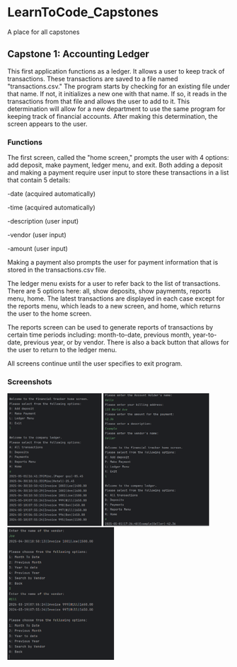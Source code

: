 # LearnToCode_Capstones
 A place for all capstones

## Capstone 1: Accounting Ledger ##

This first application functions as a ledger. It allows a user to keep track of transactions. These transactions are saved to a file named "transactions.csv." The program starts by checking for an existing file under that name. If not, it initializes a new one with that name. If so, it reads in the transactions from that file and allows the user to add to it. This determination will allow for a new department to use the same program for keeping track of financial accounts. After making this determination, the screen appears to the user.

### Functions

The first screen, called the "home screen," prompts the user with 4 options: add deposit, make payment, ledger menu, and exit. Both adding a deposit and making a payment require user input to store these transactions in a list that contain 5 details:

-date (acquired automatically)

-time (acquired automatically)

-description (user input)

-vendor (user input)

-amount (user input)

Making a payment also prompts the user for payment information that is stored in the transactions.csv file.

The ledger menu exists for a user to refer back to the list of transactions. There are 5 options here: all, show deposits, show paymemts, reports menu, home.
The latest transactions are displayed in each case except for the reports menu, which leads to a new screen, and home, which returns the user to the home screen.

The reports screen can be used to generate reports of transactions by certain time periods including: month-to-date, previous month, year-to-date, previous year, or by vendor. There is also a back button that allows for the user to return to the ledger menu.

All screens continue until the user specifies to exit program.

### Screenshots

<img src=Capstone1Screenshot.png height="300">
<img src=Capstone1ScreenshotPayment.png height="300">
<img src=Capstone1ScreenshotSearch.png height="300">
